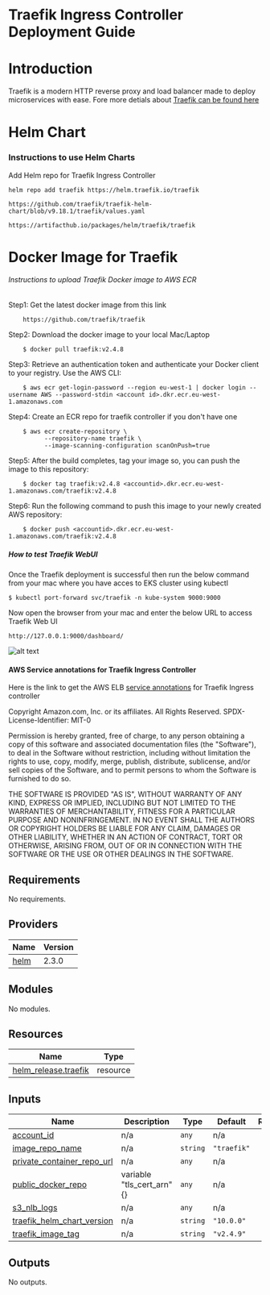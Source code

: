 # Traefik Ingress Controller Deployment Guide

# Introduction

 Traefik is a modern HTTP reverse proxy and load balancer made to deploy microservices with ease. Fore more detials about [Traefik can be found here](https://doc.traefik.io/traefik/providers/kubernetes-ingress/)
 
# Helm Chart

### Instructions to use Helm Charts

Add Helm repo for Traefik Ingress Controller

    helm repo add traefik https://helm.traefik.io/traefik

    https://github.com/traefik/traefik-helm-chart/blob/v9.18.1/traefik/values.yaml

    https://artifacthub.io/packages/helm/traefik/traefik

# Docker Image for Traefik

###### Instructions to upload Traefik Docker image to AWS ECR

Step1: Get the latest docker image from this link
        
        https://github.com/traefik/traefik
        
Step2: Download the docker image to your local Mac/Laptop
        
        $ docker pull traefik:v2.4.8
        
Step3: Retrieve an authentication token and authenticate your Docker client to your registry. Use the AWS CLI:
        
        $ aws ecr get-login-password --region eu-west-1 | docker login --username AWS --password-stdin <account id>.dkr.ecr.eu-west-1.amazonaws.com
        
Step4: Create an ECR repo for traefik controller if you don't have one 
    
        $ aws ecr create-repository \
              --repository-name traefik \
              --image-scanning-configuration scanOnPush=true 
              
Step5: After the build completes, tag your image so, you can push the image to this repository:
        
        $ docker tag traefik:v2.4.8 <accountid>.dkr.ecr.eu-west-1.amazonaws.com/traefik:v2.4.8
        
Step6: Run the following command to push this image to your newly created AWS repository:
        
        $ docker push <accountid>.dkr.ecr.eu-west-1.amazonaws.com/traefik:v2.4.8


##### How to test Traefik WebUI

Once the Traefik deployment is successful then run the below command from your mac where you have acces to EKS cluster using kubectl

    $ kubectl port-forward svc/traefik -n kube-system 9000:9000
    
Now open the browser from your mac and enter the below URL to access Traefik Web UI
    
    http://127.0.0.1:9000/dashboard/
    
![alt text](https://github.com/aws-samples/aws-eks-accelerator-for-terraform/blob/a8ceac6c977a3ccbcb95ef7fb21fff0daf0b7081/images/traefik_web_ui.png "Traefik Dashboard")

#### AWS Service annotations for Traefik Ingress Controller
Here is the link to get the AWS ELB [service annotations](https://kubernetes-sigs.github.io/aws-load-balancer-controller/latest/guide/service/annotations/) for Traefik Ingress controller


<!-- BEGINNING OF PRE-COMMIT-TERRAFORM DOCS HOOK -->
Copyright Amazon.com, Inc. or its affiliates. All Rights Reserved.
SPDX-License-Identifier: MIT-0

Permission is hereby granted, free of charge, to any person obtaining a copy of this
software and associated documentation files (the "Software"), to deal in the Software
without restriction, including without limitation the rights to use, copy, modify,
merge, publish, distribute, sublicense, and/or sell copies of the Software, and to
permit persons to whom the Software is furnished to do so.

THE SOFTWARE IS PROVIDED "AS IS", WITHOUT WARRANTY OF ANY KIND, EXPRESS OR IMPLIED,
INCLUDING BUT NOT LIMITED TO THE WARRANTIES OF MERCHANTABILITY, FITNESS FOR A
PARTICULAR PURPOSE AND NONINFRINGEMENT. IN NO EVENT SHALL THE AUTHORS OR COPYRIGHT
HOLDERS BE LIABLE FOR ANY CLAIM, DAMAGES OR OTHER LIABILITY, WHETHER IN AN ACTION
OF CONTRACT, TORT OR OTHERWISE, ARISING FROM, OUT OF OR IN CONNECTION WITH THE
SOFTWARE OR THE USE OR OTHER DEALINGS IN THE SOFTWARE.

## Requirements

No requirements.

## Providers

| Name | Version |
|------|---------|
| <a name="provider_helm"></a> [helm](#provider\_helm) | 2.3.0 |

## Modules

No modules.

## Resources

| Name | Type |
|------|------|
| [helm_release.traefik](https://registry.terraform.io/providers/hashicorp/helm/latest/docs/resources/release) | resource |

## Inputs

| Name | Description | Type | Default | Required |
|------|-------------|------|---------|:--------:|
| <a name="input_account_id"></a> [account\_id](#input\_account\_id) | n/a | `any` | n/a | yes |
| <a name="input_image_repo_name"></a> [image\_repo\_name](#input\_image\_repo\_name) | n/a | `string` | `"traefik"` | no |
| <a name="input_private_container_repo_url"></a> [private\_container\_repo\_url](#input\_private\_container\_repo\_url) | n/a | `any` | n/a | yes |
| <a name="input_public_docker_repo"></a> [public\_docker\_repo](#input\_public\_docker\_repo) | variable "tls\_cert\_arn" {} | `any` | n/a | yes |
| <a name="input_s3_nlb_logs"></a> [s3\_nlb\_logs](#input\_s3\_nlb\_logs) | n/a | `any` | n/a | yes |
| <a name="input_traefik_helm_chart_version"></a> [traefik\_helm\_chart\_version](#input\_traefik\_helm\_chart\_version) | n/a | `string` | `"10.0.0"` | no |
| <a name="input_traefik_image_tag"></a> [traefik\_image\_tag](#input\_traefik\_image\_tag) | n/a | `string` | `"v2.4.9"` | no |

## Outputs

No outputs.
<!-- END OF PRE-COMMIT-TERRAFORM DOCS HOOK -->




